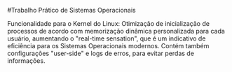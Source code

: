 #Trabalho Prático de Sistemas Operacionais

Funcionalidade para o Kernel do Linux:
Otimização de inicialização de processos de acordo com memorização dinâmica personalizada para cada usuário, aumentando o "real-time sensation", que é um indicativo de eficiência para os Sistemas Operacionais modernos. Contém também configurações "user-side" e logs de erros, para evitar perdas de informações.
